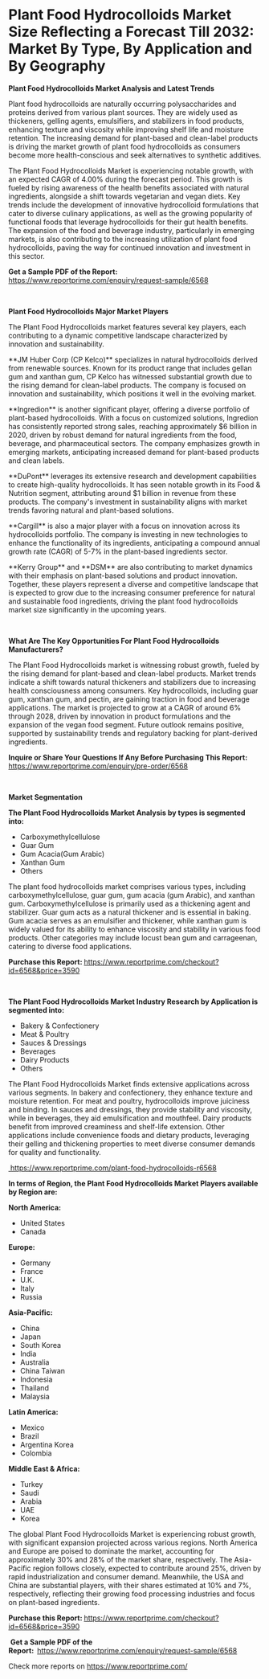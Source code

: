 <p><h1>Plant Food Hydrocolloids Market Size Reflecting a Forecast Till 2032: Market By Type, By Application and By Geography</h1></p><p><strong>Plant Food Hydrocolloids Market Analysis and Latest Trends</strong></p>
<p><p>Plant food hydrocolloids are naturally occurring polysaccharides and proteins derived from various plant sources. They are widely used as thickeners, gelling agents, emulsifiers, and stabilizers in food products, enhancing texture and viscosity while improving shelf life and moisture retention. The increasing demand for plant-based and clean-label products is driving the market growth of plant food hydrocolloids as consumers become more health-conscious and seek alternatives to synthetic additives.</p><p>The Plant Food Hydrocolloids Market is experiencing notable growth, with an expected CAGR of 4.00% during the forecast period. This growth is fueled by rising awareness of the health benefits associated with natural ingredients, alongside a shift towards vegetarian and vegan diets. Key trends include the development of innovative hydrocolloid formulations that cater to diverse culinary applications, as well as the growing popularity of functional foods that leverage hydrocolloids for their gut health benefits. The expansion of the food and beverage industry, particularly in emerging markets, is also contributing to the increasing utilization of plant food hydrocolloids, paving the way for continued innovation and investment in this sector.</p></p>
<p><strong>Get a Sample PDF of the Report:&nbsp;</strong> <a href="https://www.reportprime.com/enquiry/request-sample/6568?utm_campaign=2102&utm_medium=2&utm_source=Github&utm_content=ia&utm_term=19032025&utm_id=plant-food-hydrocolloids">https://www.reportprime.com/enquiry/request-sample/6568</a></p>
<p>&nbsp;</p>
<p><strong>Plant Food Hydrocolloids Major Market Players</strong></p>
<p><p>The Plant Food Hydrocolloids market features several key players, each contributing to a dynamic competitive landscape characterized by innovation and sustainability.</p><p>**JM Huber Corp (CP Kelco)** specializes in natural hydrocolloids derived from renewable sources. Known for its product range that includes gellan gum and xanthan gum, CP Kelco has witnessed substantial growth due to the rising demand for clean-label products. The company is focused on innovation and sustainability, which positions it well in the evolving market.</p><p>**Ingredion** is another significant player, offering a diverse portfolio of plant-based hydrocolloids. With a focus on customized solutions, Ingredion has consistently reported strong sales, reaching approximately $6 billion in 2020, driven by robust demand for natural ingredients from the food, beverage, and pharmaceutical sectors. The company emphasizes growth in emerging markets, anticipating increased demand for plant-based products and clean labels.</p><p>**DuPont** leverages its extensive research and development capabilities to create high-quality hydrocolloids. It has seen notable growth in its Food & Nutrition segment, attributing around $1 billion in revenue from these products. The company's investment in sustainability aligns with market trends favoring natural and plant-based solutions.</p><p>**Cargill** is also a major player with a focus on innovation across its hydrocolloids portfolio. The company is investing in new technologies to enhance the functionality of its ingredients, anticipating a compound annual growth rate (CAGR) of 5-7% in the plant-based ingredients sector.</p><p>**Kerry Group** and **DSM** are also contributing to market dynamics with their emphasis on plant-based solutions and product innovation. Together, these players represent a diverse and competitive landscape that is expected to grow due to the increasing consumer preference for natural and sustainable food ingredients, driving the plant food hydrocolloids market size significantly in the upcoming years.</p></p>
<p>&nbsp;</p>
<p><strong>What Are The Key Opportunities For Plant Food Hydrocolloids Manufacturers?</strong></p>
<p><p>The Plant Food Hydrocolloids market is witnessing robust growth, fueled by the rising demand for plant-based and clean-label products. Market trends indicate a shift towards natural thickeners and stabilizers due to increasing health consciousness among consumers. Key hydrocolloids, including guar gum, xanthan gum, and pectin, are gaining traction in food and beverage applications. The market is projected to grow at a CAGR of around 6% through 2028, driven by innovation in product formulations and the expansion of the vegan food segment. Future outlook remains positive, supported by sustainability trends and regulatory backing for plant-derived ingredients.</p></p>
<p><strong>Inquire or Share Your Questions If Any Before Purchasing This Report:</strong> <a href="https://www.reportprime.com/enquiry/pre-order/6568?utm_campaign=2102&utm_medium=2&utm_source=Github&utm_content=ia&utm_term=19032025&utm_id=plant-food-hydrocolloids">https://www.reportprime.com/enquiry/pre-order/6568</a></p>
<p>&nbsp;</p>
<p><strong>Market Segmentation</strong></p>
<p><strong>The Plant Food Hydrocolloids Market Analysis by types is segmented into:</strong></p>
<p><ul><li>Carboxymethylcellulose</li><li>Guar Gum</li><li>Gum Acacia(Gum Arabic)</li><li>Xanthan Gum</li><li>Others</li></ul></p>
<p><p>The plant food hydrocolloids market comprises various types, including carboxymethylcellulose, guar gum, gum acacia (gum Arabic), and xanthan gum. Carboxymethylcellulose is primarily used as a thickening agent and stabilizer. Guar gum acts as a natural thickener and is essential in baking. Gum acacia serves as an emulsifier and thickener, while xanthan gum is widely valued for its ability to enhance viscosity and stability in various food products. Other categories may include locust bean gum and carrageenan, catering to diverse food applications.</p></p>
<p><strong>Purchase this Report:&nbsp;</strong><a href="https://www.reportprime.com/checkout?id=6568&price=3590&utm_campaign=2102&utm_medium=2&utm_source=Github&utm_content=ia&utm_term=19032025&utm_id=plant-food-hydrocolloids">https://www.reportprime.com/checkout?id=6568&price=3590</a></p>
<p>&nbsp;</p>
<p><strong>The Plant Food Hydrocolloids Market Industry Research by Application is segmented into:</strong></p>
<p><ul><li>Bakery & Confectionery</li><li>Meat & Poultry</li><li>Sauces & Dressings</li><li>Beverages</li><li>Dairy Products</li><li>Others</li></ul></p>
<p><p>The Plant Food Hydrocolloids Market finds extensive applications across various segments. In bakery and confectionery, they enhance texture and moisture retention. For meat and poultry, hydrocolloids improve juiciness and binding. In sauces and dressings, they provide stability and viscosity, while in beverages, they aid emulsification and mouthfeel. Dairy products benefit from improved creaminess and shelf-life extension. Other applications include convenience foods and dietary products, leveraging their gelling and thickening properties to meet diverse consumer demands for quality and functionality.</p></p>
<p><a href="https://www.reportprime.com/plant-food-hydrocolloids-r6568?utm_campaign=2102&utm_medium=2&utm_source=Github&utm_content=ia&utm_term=19032025&utm_id=plant-food-hydrocolloids">&nbsp;https://www.reportprime.com/plant-food-hydrocolloids-r6568</a></p>
<p><strong>In terms of Region, the Plant Food Hydrocolloids Market Players available by Region are:</strong></p>
<p>
    <p> <strong> North America: </strong>
        <ul>
            <li>United States</li>
            <li>Canada</li>
        </ul>
        </p> 
    <p> <strong> Europe: </strong>
        <ul>
            <li>Germany</li>
            <li>France</li>
            <li>U.K.</li>
            <li>Italy</li>
            <li>Russia</li>
        </ul>
        </p> 
    <p> <strong> Asia-Pacific: </strong>
        <ul>
            <li>China</li>
            <li>Japan</li>
            <li>South Korea</li>
            <li>India</li>
            <li>Australia</li>
            <li>China Taiwan</li>
            <li>Indonesia</li>
            <li>Thailand</li>
            <li>Malaysia</li>
        </ul>
        </p> 
    <p> <strong> Latin America: </strong>
        <ul>
            <li>Mexico</li>
            <li>Brazil</li>
            <li>Argentina Korea</li>
            <li>Colombia</li>
        </ul>
        </p> 
    <p> <strong> Middle East & Africa: </strong>
        <ul>
            <li>Turkey</li>
            <li>Saudi</li>
            <li>Arabia</li>
            <li>UAE</li>
            <li>Korea</li>
        </ul>
    </p>
    </p>
<p><p>The global Plant Food Hydrocolloids Market is experiencing robust growth, with significant expansion projected across various regions. North America and Europe are poised to dominate the market, accounting for approximately 30% and 28% of the market share, respectively. The Asia-Pacific region follows closely, expected to contribute around 25%, driven by rapid industrialization and consumer demand. Meanwhile, the USA and China are substantial players, with their shares estimated at 10% and 7%, respectively, reflecting their growing food processing industries and focus on plant-based ingredients.</p></p>
<p><strong>Purchase this Report: </strong><a href="https://www.reportprime.com/checkout?id=6568&price=3590&utm_campaign=2102&utm_medium=2&utm_source=Github&utm_content=ia&utm_term=19032025&utm_id=plant-food-hydrocolloids">https://www.reportprime.com/checkout?id=6568&price=3590</a></p>
<p>&nbsp;<strong>Get a Sample PDF of the Report:&nbsp;&nbsp;</strong><a href="https://www.reportprime.com/enquiry/request-sample/6568?utm_campaign=2102&utm_medium=2&utm_source=Github&utm_content=ia&utm_term=19032025&utm_id=plant-food-hydrocolloids">https://www.reportprime.com/enquiry/request-sample/6568</a></p>
<p><strong></strong></p>
<p>Check more reports on <a href="https://www.reportprime.com/?utm_campaign=2102&utm_medium=2&utm_source=Github&utm_content=ia&utm_term=19032025&utm_id=plant-food-hydrocolloids">https://www.reportprime.com/</a></p>